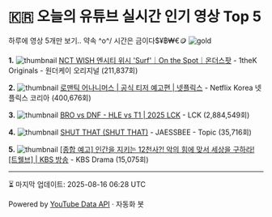 # 🇰🇷 오늘의 유튜브 실시간 인기 영상 Top 5

하루에 영상 5개만 보기.. 약속 \^o^/ 
시간은 금이다$¥฿₩€🪙
![gold](https://media.tenor.com/your-gif-id.gif)


**1.** ![thumbnail](https://i.ytimg.com/vi/LuN3siPlSjo/default.jpg)
[NCT WISH 엔시티 위시 'Surf'｜On the Spot｜온더스팟](https://youtube.com/watch?v=LuN3siPlSjo) - 1theK Originals - 원더케이 오리지널 (211,837회)

**2.** ![thumbnail](https://i.ytimg.com/vi/kjz69EH3xMg/default.jpg)
[로맨틱 어나니머스 | 공식 티저 예고편 | 넷플릭스](https://youtube.com/watch?v=kjz69EH3xMg) - Netflix Korea 넷플릭스 코리아 (400,676회)

**3.** ![thumbnail](https://i.ytimg.com/vi/fStL35aU840/default.jpg)
[BRO vs DNF - HLE vs T1 | 2025 LCK](https://youtube.com/watch?v=fStL35aU840) - LCK (2,884,549회)

**4.** ![thumbnail](https://i.ytimg.com/vi/f-fcFGLfEBQ/default.jpg)
[SHUT THAT (SHUT THAT)](https://youtube.com/watch?v=f-fcFGLfEBQ) - JAESSBEE - Topic (35,716회)

**5.** ![thumbnail](https://i.ytimg.com/vi/F6pFpXdeE80/default.jpg)
[[종합 예고] 인간을 지키는 12천사?! 악의 힘에 맞서 세상을 구하라! [트웰브] | KBS 방송](https://youtube.com/watch?v=F6pFpXdeE80) - KBS Drama (15,075회)


---
⏳ 마지막 업데이트: 2025-08-16 06:28 UTC

Powered by [YouTube Data API](https://developers.google.com/youtube/v3/docs/videos/list) · 자동화 봇